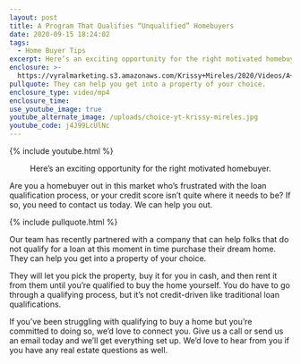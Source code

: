 ```yaml
---
layout: post
title: A Program That Qualifies “Unqualified” Homebuyers
date: 2020-09-15 18:24:02
tags:
  - Home Buyer Tips
excerpt: Here’s an exciting opportunity for the right motivated homebuyer.
enclosure: >-
  https://vyralmarketing.s3.amazonaws.com/Krissy+Mireles/2020/Videos/A+Program+That+Qualifies+Unqualified+Homebuyers.mp4
pullquote: They can help you get into a property of your choice.
enclosure_type: video/mp4
enclosure_time:
use_youtube_image: true
youtube_alternate_image: /uploads/choice-yt-krissy-mireles.jpg
youtube_code: j4J99LcUlNc
---
```


{% include youtube.html %}

<p style="text-align:center;">Here’s an exciting opportunity for the right motivated homebuyer.</p>

Are you a homebuyer out in this market who’s frustrated with the loan qualification process, or your credit score isn’t quite where it needs to be? If so, you need to contact us today. We can help you out.

{% include pullquote.html %}

Our team has recently partnered with a company that can help folks that do not qualify for a loan at this moment in time purchase their dream home. They can help you get into a property of your choice.

They will let you pick the property, buy it for you in cash, and then rent it from them until you’re qualified to buy the home yourself. You do have to go through a qualifying process, but it’s not credit-driven like traditional loan qualifications.&nbsp;

If you’ve been struggling with qualifying to buy a home but you’re committed to doing so, we’d love to connect you. Give us a call or send us an email today and we’ll get everything set up. We’d love to hear from you if you have any real estate questions as well.<br>&nbsp;